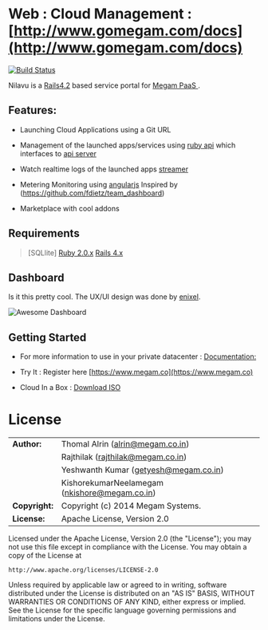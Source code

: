 # Web : Cloud Management  : [http://www.gomegam.com/docs](http://www.gomegam.com/docs)

[![Build Status](https://travis-ci.org/indykish/nilavu.png?branch=0.5)](https://travis-ci.org/megamsys/nilavu)

Nilavu is a [Rails4.2](http://guides.rubyonrails.org/) based service portal for [Megam PaaS ](http://www.gomegam.com/docs). 

## Features:

* Launching Cloud Applications using a Git URL 

* Management of the launched apps/services  using [ruby api](https://github.com/megamsys/megam_api.git) which interfaces to 
  [api server](https://github.com/megamsys/megam_gateway.git)
  
* Watch realtime logs of the launched apps [streamer](https://github.com/megamsys/tap.git)

* Metering Monitoring using [angularjs](http://angularjs.org) Inspired by (https://github.com/fdietz/team_dashboard)

* Marketplace with cool addons


## Requirements

> [SQLlite]
> [Ruby 2.0.x](http://ruby-lang.org)
> [Rails 4.x](http://guides.rubyonrails.org/4_1_release_notes.html)


## Dashboard

Is it this pretty cool. The UX/UI design was done by [enixel](http://enixel.com).

![Awesome Dashboard](https://github.com/megamsys/nilavu/blob/master/images/nilavu_dash.png)



## Getting Started 

* For more information to use in your private datacenter :  [Documentation:](http://gomegam.com/docs)

* Try It : Register here [https://www.megam.co](https://www.megam.co)

* Cloud In  a Box : [Download ISO](http://www.gomegam.com/cloudinabox)


	
# License


|                      |                                          |
|:---------------------|:-----------------------------------------|
| **Author:**          | Thomal Alrin (<alrin@megam.co.in>)
|                      | Rajthilak (<rajthilak@megam.co.in>)
|		               | Yeshwanth Kumar (<getyesh@megam.co.in>)
|		               | KishorekumarNeelamegam (<nkishore@megam.co.in>)
| **Copyright:**       | Copyright (c) 2014 Megam Systems.
| **License:**         | Apache License, Version 2.0

Licensed under the Apache License, Version 2.0 (the "License");
you may not use this file except in compliance with the License.
You may obtain a copy of the License at

    http://www.apache.org/licenses/LICENSE-2.0

Unless required by applicable law or agreed to in writing, software
distributed under the License is distributed on an "AS IS" BASIS,
WITHOUT WARRANTIES OR CONDITIONS OF ANY KIND, either express or implied.
See the License for the specific language governing permissions and
limitations under the License.

